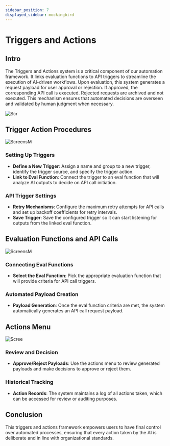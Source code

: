 ```yaml
---
sidebar_position: 7
displayed_sidebar: mockingbird
---
```


# Triggers and Actions

## Intro

The Triggers and Actions system is a critical component of our automation framework.
It links evaluation functions to API triggers to streamline the execution of AI-driven workflows.
Upon evaluation, this system generates a request payload for user approval or rejection.
If approved, the corresponding API call is executed. Rejected requests are archived and not executed.
This mechanism ensures that automated decisions are overseen and validated by human judgment when necessary.

![Scr](https://github.com/zeus-fyi/zeus/assets/17446735/893cb682-b82d-4cbc-9cdf-742e41f7142b)

## Trigger Action Procedures

![ScreensM](https://github.com/zeus-fyi/zeus/assets/17446735/f8011006-e92c-413a-9267-ea69165b91e9)

### Setting Up Triggers

- **Define a New Trigger**: Assign a name and group to a new trigger, identify the trigger source, and specify the
  trigger action.
- **Link to Eval Function**: Connect the trigger to an eval function that will analyze AI outputs to decide on API call
  initiation.

### API Trigger Settings

- **Retry Mechanisms**: Configure the maximum retry attempts for API calls and set up backoff coefficients for retry
  intervals.
- **Save Trigger**: Save the configured trigger so it can start listening for outputs from the linked eval function.

## Evaluation Functions and API Calls

![ScreensM](https://github.com/zeus-fyi/zeus/assets/17446735/f8011006-e92c-413a-9267-ea69165b91e9)

### Connecting Eval Functions

- **Select the Eval Function**: Pick the appropriate evaluation function that will provide criteria for API call
  triggers.

### Automated Payload Creation

- **Payload Generation**: Once the eval function criteria are met, the system automatically generates an API call
  request payload.

## Actions Menu

![Scree](https://github.com/zeus-fyi/zeus/assets/17446735/8f340b39-5c42-4813-9ca2-7e94334cafdf)

### Review and Decision

- **Approve/Reject Payloads**: Use the actions menu to review generated payloads and make decisions to approve or reject
  them.

### Historical Tracking

- **Action Records**: The system maintains a log of all actions taken, which can be accessed for review or auditing
  purposes.

## Conclusion

This triggers and actions framework empowers users to have final control over automated processes, ensuring that every
action taken by the AI is deliberate and in line with organizational standards.